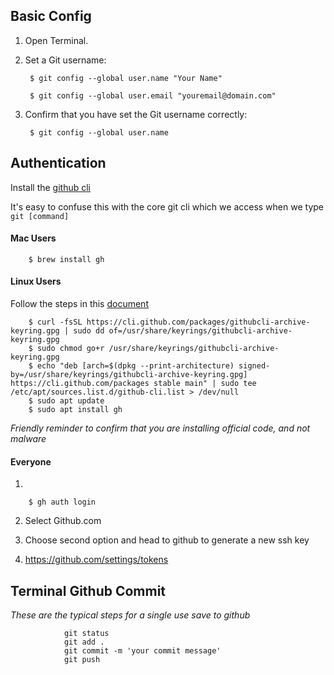 ## Basic Config

1. Open Terminal.

2. Set a Git username:

        $ git config --global user.name "Your Name"

        $ git config --global user.email "youremail@domain.com"

3. Confirm that you have set the Git username correctly:

        $ git config --global user.name


## Authentication

Install the [github cli](https://github.com/cli/cli#installation)

It's easy to confuse this with the core git cli which we access when we type `git [command]`

#### Mac Users

        $ brew install gh

#### Linux Users 

Follow the steps in this [document](https://github.com/cli/cli/blob/trunk/docs/install_linux.md)

        $ curl -fsSL https://cli.github.com/packages/githubcli-archive-keyring.gpg | sudo dd of=/usr/share/keyrings/githubcli-archive-keyring.gpg
        $ sudo chmod go+r /usr/share/keyrings/githubcli-archive-keyring.gpg
        $ echo "deb [arch=$(dpkg --print-architecture) signed-by=/usr/share/keyrings/githubcli-archive-keyring.gpg] https://cli.github.com/packages stable main" | sudo tee /etc/apt/sources.list.d/github-cli.list > /dev/null
        $ sudo apt update
        $ sudo apt install gh

*Friendly reminder to confirm that you are installing official code, and not malware*

#### Everyone

1.

        $ gh auth login

2. Select Github.com 

3. Choose second option and head to github to generate a new ssh key


3. https://github.com/settings/tokens


## Terminal Github Commit

*These are the typical steps for a single use save to github*

                git status
                git add .
                git commit -m 'your commit message'
                git push

